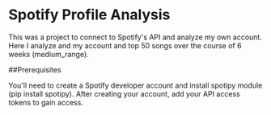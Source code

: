 # Spotify Profile Analysis

This was a project to connect to Spotify's API and analyze my own account. Here I analyze and my account and top 50 songs over the course of 6 weeks (medium_range).

##Prerequisites

You'll need to create a Spotify developer account and install spotipy module (pip install spotipy). After creating your account, add your API access tokens to gain access.  
